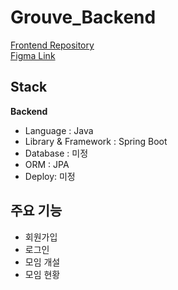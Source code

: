 # Grouve_Backend

[Frontend Repository](https://github.com/AGORA-WEB-GROUVE/Grouve_Front.git) <br>
[Figma Link](https://www.figma.com/design/mqpFtsZ2AscrOxHjKSSS59/%EC%95%84%EA%B3%A0%EB%9D%BC-web-%ED%94%84%EB%A1%9C%EC%A0%9D%ED%8A%B8---1%EC%B0%A8?node-id=0-1&node-type=canvas&t=LUsEeGrbRg30eTm9-0)

## Stack
**Backend**

- Language : Java <br>
- Library & Framework : Spring Boot<br>
- Database : 미정 <br>
- ORM : JPA<br>
- Deploy: 미정 <br>

## 주요 기능
- 회원가입
- 로그인
- 모임 개설
- 모임 현황

